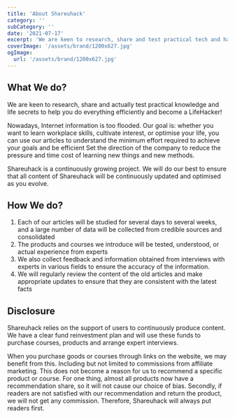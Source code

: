```yaml
---
title: 'About Shareuhack'
category: ''
subCategory: ''
date: '2021-07-17'
excerpt: 'We are keen to research, share and test practical tech and hacks to help you do everything efficiently. Help you become lifehacker!'
coverImage: '/assets/brand/1200x627.jpg'
ogImage:
  url: '/assets/brand/1200x627.jpg'
---
```


## What We do?

We are keen to research, share and actually test practical knowledge and life secrets to help you do everything efficiently and become a LifeHacker!

Nowadays, Internet information is too flooded. Our goal is: whether you want to learn workplace skills, cultivate interest, or optimise your life, you can use our articles to understand the minimum effort required to achieve your goals and be efficient Set the direction of the company to reduce the pressure and time cost of learning new things and new methods.

Shareuhack is a continuously growing project. We will do our best to ensure that all content of Shareuhack will be continuously updated and optimised as you evolve.

## How We do?

1. Each of our articles will be studied for several days to several weeks, and a large number of data will be collected from credible sources and consolidated
2. The products and courses we introduce will be tested, understood, or actual experience from experts
3. We also collect feedback and information obtained from interviews with experts in various fields to ensure the accuracy of the information.
4. We will regularly review the content of the old articles and make appropriate updates to ensure that they are consistent with the latest facts

## Disclosure

Shareuhack relies on the support of users to continuously produce content. We have a clear fund reinvestment plan and will use these funds to purchase courses, products and arrange expert interviews.

When you purchase goods or courses through links on the website, we may benefit from this. Including but not limited to commissions from affiliate marketing. This does not become a reason for us to recommend a specific product or course. For one thing, almost all products now have a recommendation share, so it will not cause our choice of bias. Secondly, if readers are not satisfied with our recommendation and return the product, we will not get any commission. Therefore, Shareuhack will always put readers first.
